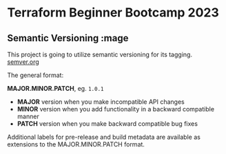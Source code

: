 # Terraform Beginner Bootcamp 2023

## Semantic Versioning :mage

This project is going to utilize semantic versioning for its tagging.
[semver.org](https://semver.org/)

The general format:

 **MAJOR.MINOR.PATCH**, eg. `1.0.1`

- **MAJOR** version when you make incompatible API changes
- **MINOR** version when you add functionality in a backward compatible manner
- **PATCH** version when you make backward compatible bug fixes

Additional labels for pre-release and build metadata are available as extensions to the MAJOR.MINOR.PATCH format.
